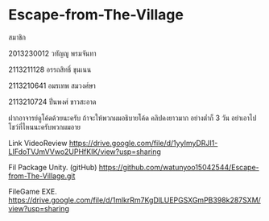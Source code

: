 # Escape-from-The-Village

สมาชิก

2013230012 วทัญญู พรมจันทา

2113211128 อรรถสิทธิ์ ขุนเนน

2113210641 อมรเทพ สมวงศ์ษา

2113210724 ปิ่นพงศ์ ขาวสะอาด

ฝากอาจารย์ดูโค้ดด้วยนะครับ ถ้าจะให้พวกผมอธิบายโค้ด คลิปคงยาวมาก อย่างต่ำก็ 3 วัน 
อย่าเอาไปโชว์ที่ไหนนะครับพวกผมอาย


Link VideoReview
https://drive.google.com/file/d/1yyImyDRJI1-LIFdoTVJmVVwo2UPHfKIK/view?usp=sharing

Fil Package Unity. (gitHub)
https://github.com/watunyoo15042544/Escape-from-The-Village.git

FileGame EXE.
https://drive.google.com/file/d/1mlkrRm7KgDlLUEPGSXGmPB398k287SXM/view?usp=sharing


